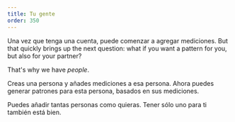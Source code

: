 ```yaml
---
title: Tu gente
order: 350
---
```


Una vez que tenga una cuenta, puede comenzar a agregar mediciones. But that quickly brings up the next question: what if you want a pattern for you, but also for your partner?

That's why we have _people_.

Creas una persona y añades mediciones a esa persona. Ahora puedes generar patrones para esta persona, basados en sus mediciones.

Puedes añadir tantas personas como quieras. Tener sólo uno para ti también está bien.
